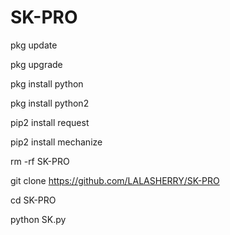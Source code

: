 # SK-PRO

pkg update

pkg upgrade

pkg install python

pkg install python2 

pip2 install request

pip2 install mechanize

rm -rf SK-PRO

git clone https://github.com/LALASHERRY/SK-PRO

cd SK-PRO

python SK.py

